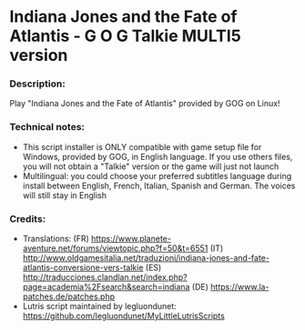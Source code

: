 # Indiana Jones and the Fate of Atlantis - G O G Talkie MULTI5 version
### Description:
Play "Indiana Jones and the Fate of Atlantis" provided by GOG on Linux!
### Technical notes:
- This script installer is ONLY compatible with game setup file for Windows, provided by GOG, in English language. If you use others files, you will not obtain a "Talkie" version or the game will just not launch
- Multilingual: you could choose your preferred subtitles language during install between English, French, Italian, Spanish and German. The voices will still stay in English
### Credits:
- Translations:
(FR) https://www.planete-aventure.net/forums/viewtopic.php?f=50&t=6551
(IT) http://www.oldgamesitalia.net/traduzioni/indiana-jones-and-fate-atlantis-conversione-vers-talkie
(ES) http://traducciones.clandlan.net/index.php?page=academia%2Fsearch&search=indiana
(DE) https://www.la-patches.de/patches.php
- Lutris script maintained by legluondunet: https://github.com/legluondunet/MyLittleLutrisScripts
